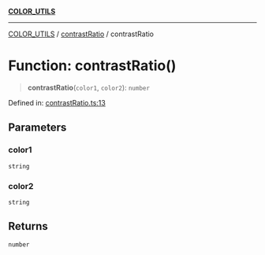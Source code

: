 [**COLOR_UTILS**](../../README.md)

***

[COLOR_UTILS](../../README.md) / [contrastRatio](../README.md) / contrastRatio

# Function: contrastRatio()

> **contrastRatio**(`color1`, `color2`): `number`

Defined in: [contrastRatio.ts:13](https://github.com/dailker/everyutil/blob/0ec5ce08552e5059ec58e2975404aeb74a6202b1/src/color/contrastRatio.ts#L13)

## Parameters

### color1

`string`

### color2

`string`

## Returns

`number`
